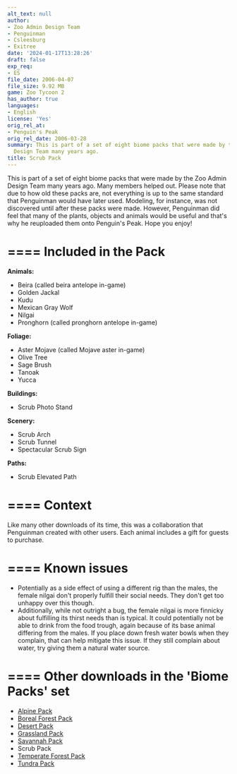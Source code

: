 ```yaml
---
alt_text: null
author:
- Zoo Admin Design Team
- Penguinman
- Csleesburg
- Exitree
date: '2024-01-17T13:28:26'
draft: false
exp_req:
- ES
file_date: 2006-04-07
file_size: 9.92 MB
game: Zoo Tycoon 2
has_author: true
languages:
- English
license: 'Yes'
orig_rel_at:
- Penguin's Peak
orig_rel_date: 2006-03-28
summary: This is part of a set of eight biome packs that were made by the Zoo Admin
  Design Team many years ago.
title: Scrub Pack
---
```

This is part of a set of eight biome packs that were made by the Zoo Admin Design Team many years ago. Many members helped out. Please note that due to how old these packs are, not everything is up to the same standard that Penguinman would have later used. Modeling, for instance, was not discovered until after these packs were made. However, Penguinman did feel that many of the plants, objects and animals would be useful and that's why he reuploaded them onto Penguin's Peak. Hope you enjoy!

====
Included in the Pack
====

**Animals:**
- Beira (called beira antelope in-game)
- Golden Jackal
- Kudu
- Mexican Gray Wolf
- Nilgai
- Pronghorn (called pronghorn antelope in-game)

**Foliage:**
- Aster Mojave (called Mojave aster in-game)
- Olive Tree
- Sage Brush
- Tanoak
- Yucca

**Buildings:**
- Scrub Photo Stand

**Scenery:**
- Scrub Arch
- Scrub Tunnel
- Spectacular Scrub Sign

**Paths:**
- Scrub Elevated Path

====
Context
====

Like many other downloads of its time, this was a collaboration that Penguinman created with other users. Each animal includes a gift for guests to purchase.

====
Known issues
====

- Potentially as a side effect of using a different rig than the males, the female nilgai don't properly fulfill their social needs. They don't get too unhappy over this though.
- Additionally, while not outright a bug, the female nilgai is more finnicky about fulfilling its thirst needs than is typical. It could potentially not be able to drink from the food trough, again because of its base animal differing from the males. If you place down fresh water bowls when they complain, that can help mitigate this issue. If they still complain about water, try giving them a natural water source.

====
Other downloads in the 'Biome Packs' set
====

- [Alpine Pack](<https://www.zooberry.org/mods/zt2/expansive-packs/alpine-pack/>)
- [Boreal Forest Pack](<https://www.zooberry.org/mods/zt2/expansive-packs/boreal-forest-pack/>)
- [Desert Pack](<https://www.zooberry.org/mods/zt2/expansive-packs/desert-pack/>)
- [Grassland Pack](<https://www.zooberry.org/mods/zt2/expansive-packs/grassland-pack/>)
- [Savannah Pack](<https://www.zooberry.org/mods/zt2/expansive-packs/savannah-pack/>)
- Scrub Pack
- [Temperate Forest Pack](<https://www.zooberry.org/mods/zt2/expansive-packs/temperate-forest-pack/>)
- [Tundra Pack](<https://www.zooberry.org/mods/zt2/expansive-packs/tundra-pack/>)